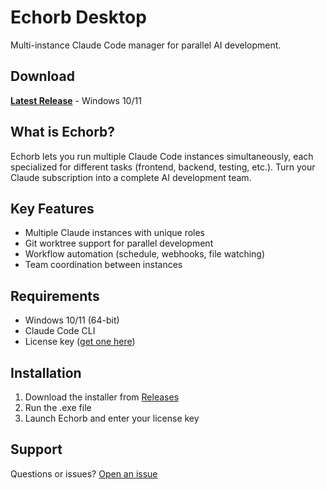 # Echorb Desktop

Multi-instance Claude Code manager for parallel AI development.

## Download

**[Latest Release](../../releases/latest)** - Windows 10/11

## What is Echorb?

Echorb lets you run multiple Claude Code instances simultaneously, each specialized for different tasks (frontend, backend, testing, etc.). Turn your Claude subscription into a complete AI development team.

## Key Features

- Multiple Claude instances with unique roles
- Git worktree support for parallel development
- Workflow automation (schedule, webhooks, file watching)
- Team coordination between instances

## Requirements

- Windows 10/11 (64-bit)
- Claude Code CLI
- License key ([get one here](https://virtual-life.co.za/echorb.html))

## Installation

1. Download the installer from [Releases](../../releases)
2. Run the .exe file
3. Launch Echorb and enter your license key

## Support

Questions or issues? [Open an issue](../../issues)
